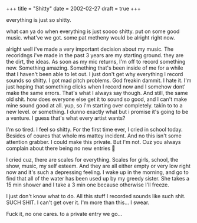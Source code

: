 +++
title = "Shitty"
date = 2002-02-27
draft = true
+++

everything is just so shitty.

what can ya do when everything is just soooo shitty. put on some good music. what've we got. some pat metheny would be alright right now.

alright well i've made a very important decision about my music. The recoridngs i've made in the past 3 years are my starting ground. they are the dirt, the ideas. As soon as my mic returns, I'm off to record something new. Something amazing. Something that's been inside of me for a while that I haven't been able to let out. I just don't get why everything I record sounds so shitty. I got mad pitch problems. God freakin dammit. I hate it. I'm just hoping that something clicks when I record now and I somehow dont' make the same errors. That's what I always say though. And still, the same old shit. how does everyone else get it to sound so good, and I can't make mine sound good at all. yup, so i'm starting over completely. takin to to a new level. or something. I dunno exactly what but i promise it's going to be a venture. I guess that's what every artist wants?

I'm so tired. I feel so shitty. For the first time ever, I cried in school today. Besides of coures that whole ms mattey incident. And no this isn't some attention grabber. I could make this private. But I'm not. Cuz you always complain about there being no new entries 🙂

I cried cuz, there are scales for everything. Scales for girls, school, the show, music, my self esteem. And they are all either empty or very low right now and it's such a depressing feeling. I wake up in the morning, and go to find that all of the water has been used up by my greedy sister. She takes a 15 min shower and I take a 3 min one because otherwise I'll freeze.

I just don't know what to do. All this stuff I recorded sounds like such shit. SUCH SHIT. I can't get over it. I'm more than this&#8230; I swear.

Fuck it, no one cares. to a private entry we go&#8230;